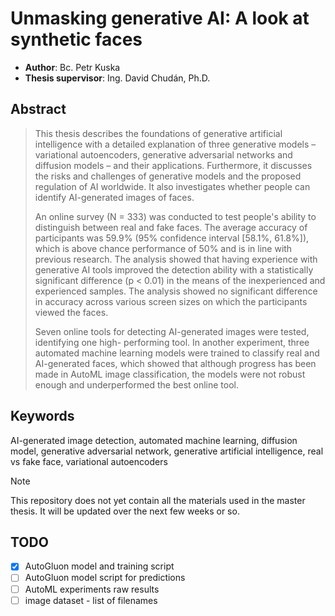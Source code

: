 # Unmasking generative AI: A look at synthetic faces
- **Author**: Bc. Petr Kuska
- **Thesis supervisor**: Ing. David Chudán, Ph.D.

## Abstract
> This thesis describes the foundations of generative artificial intelligence with a detailed explanation of three generative models – variational autoencoders, generative adversarial networks and diffusion models – and their applications. Furthermore, it discusses the risks and challenges of generative models and the proposed regulation of AI worldwide. It also investigates whether people can identify AI-generated images of faces.
> 
> An online survey (N = 333) was conducted to test people's ability to distinguish between real and fake faces. The average accuracy of participants was 59.9% (95% confidence
interval [58.1%, 61.8%]), which is above chance performance of 50% and is in line with previous research. The analysis showed that having experience with generative AI tools
improved the detection ability with a statistically significant difference (p < 0.01) in the means of the inexperienced and experienced samples. The analysis showed no significant difference in accuracy across various screen sizes on which the participants viewed the faces.
> 
> Seven online tools for detecting AI-generated images were tested, identifying one high- performing tool. In another experiment, three automated machine learning models were trained to classify real and AI-generated faces, which showed that although progress has been made in AutoML image classification, the models were not robust enough and underperformed the best online tool.

## Keywords
AI-generated image detection, automated machine learning, diffusion model, generative adversarial network, generative artificial intelligence, real vs fake face, variational autoencoders

> [!NOTE]
> This repository does not yet contain all the materials used in the master thesis. It will be updated over the next few weeks or so.

## TODO
- [x] AutoGluon model and training script
- [ ] AutoGluon model script for predictions
- [ ] AutoML experiments raw results
- [ ] image dataset - list of filenames